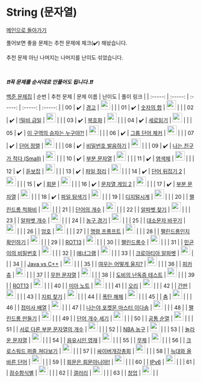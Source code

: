 # String (문자열)

[메인으로 돌아가기](https://github.com/tony9402/baekjoon)

풀어보면 좋을 문제는 추천 문제에 체크(:heavy_check_mark:) 해놨습니다.

추천 문제 아닌 나머지는 나머지를 난이도 섞었습니다.

<br>

***❗️❗️꼭 문제를 순서대로 안풀어도 됩니다.❗️❗️***

[백준 문제집](https://www.acmicpc.net/workbook/view/7276)
|          순번          |        추천 문제         |        문제 이름         |         난이도          |        풀이 링크         |
| :-----: | :-----: | :-----: | :-----: | :-----: |
| 00 |  :heavy_check_mark:  | <a href="http://boj.kr/3029" target="_blank">경고</a> | <img height="25px" width="25px=" src="https://static.solved.ac/tier_small/3.svg"/> |                      |
| 01 |  :heavy_check_mark:  | <a href="http://boj.kr/11720" target="_blank">숫자의 합</a> | <img height="25px" width="25px=" src="https://static.solved.ac/tier_small/4.svg"/> |                      |
| 02 |  :heavy_check_mark:  | <a href="http://boj.kr/11365" target="_blank">!밀비 급일</a> | <img height="25px" width="25px=" src="https://static.solved.ac/tier_small/4.svg"/> |                      |
| 03 |  :heavy_check_mark:  | <a href="http://boj.kr/9046" target="_blank">복호화</a> | <img height="25px" width="25px=" src="https://static.solved.ac/tier_small/4.svg"/> |                      |
| 04 |  :heavy_check_mark:  | <a href="http://boj.kr/10798" target="_blank">세로읽기</a> | <img height="25px" width="25px=" src="https://static.solved.ac/tier_small/5.svg"/> |                      |
| 05 |  :heavy_check_mark:  | <a href="http://boj.kr/20154" target="_blank">이 구역의 승자는 누구야?!</a> | <img height="25px" width="25px=" src="https://static.solved.ac/tier_small/5.svg"/> |                      |
| 06 |  :heavy_check_mark:  | <a href="http://boj.kr/1316" target="_blank">그룹 단어 체커</a> | <img height="25px" width="25px=" src="https://static.solved.ac/tier_small/6.svg"/> |                      |
| 07 |  :heavy_check_mark:  | <a href="http://boj.kr/1181" target="_blank">단어 정렬</a> | <img height="25px" width="25px=" src="https://static.solved.ac/tier_small/6.svg"/> |                      |
| 08 |  :heavy_check_mark:  | <a href="http://boj.kr/4659" target="_blank">비밀번호 발음하기</a> | <img height="25px" width="25px=" src="https://static.solved.ac/tier_small/6.svg"/> |                      |
| 09 |  :heavy_check_mark:  | <a href="http://boj.kr/16171" target="_blank">나는 친구가 적다 (Small)</a> | <img height="25px" width="25px=" src="https://static.solved.ac/tier_small/6.svg"/> |                      |
| 10 |  :heavy_check_mark:  | <a href="http://boj.kr/6550" target="_blank">부분 문자열</a> | <img height="25px" width="25px=" src="https://static.solved.ac/tier_small/6.svg"/> |                      |
| 11 |  :heavy_check_mark:  | <a href="http://boj.kr/9342" target="_blank">염색체</a> | <img height="25px" width="25px=" src="https://static.solved.ac/tier_small/7.svg"/> |                      |
| 12 |  :heavy_check_mark:  | <a href="http://boj.kr/1764" target="_blank">듣보잡</a> | <img height="25px" width="25px=" src="https://static.solved.ac/tier_small/7.svg"/> |                      |
| 13 |  :heavy_check_mark:  | <a href="http://boj.kr/20291" target="_blank">파일 정리</a> | <img height="25px" width="25px=" src="https://static.solved.ac/tier_small/7.svg"/> |                      |
| 14 |  :heavy_check_mark:  | <a href="http://boj.kr/17413" target="_blank">단어 뒤집기 2</a> | <img height="25px" width="25px=" src="https://static.solved.ac/tier_small/8.svg"/> |                      |
| 15 |  :heavy_check_mark:  | <a href="http://boj.kr/17609" target="_blank">회문</a> | <img height="25px" width="25px=" src="https://static.solved.ac/tier_small/10.svg"/> |                      |
| 16 |  :heavy_check_mark:  | <a href="http://boj.kr/20437" target="_blank">문자열 게임 2</a> | <img height="25px" width="25px=" src="https://static.solved.ac/tier_small/11.svg"/> |                      |
| 17 |  :heavy_check_mark:  | <a href="http://boj.kr/16916" target="_blank">부분 문자열</a> | <img height="25px" width="25px=" src="https://static.solved.ac/tier_small/12.svg"/> |                      |
| 18 |  :heavy_check_mark:  | <a href="http://boj.kr/20210" target="_blank">파일 탐색기</a> | <img height="25px" width="25px=" src="https://static.solved.ac/tier_small/14.svg"/> |                      |
| 19 |                      | <a href="http://boj.kr/1942" target="_blank">디지털시계</a> | <img height="25px" width="25px=" src="https://static.solved.ac/tier_small/3.svg"/> |                      |
| 20 |                      | <a href="http://boj.kr/20944" target="_blank">팰린드롬 척화비</a> | <img height="25px" width="25px=" src="https://static.solved.ac/tier_small/3.svg"/> |                      |
| 21 |                      | <a href="http://boj.kr/1152" target="_blank">단어의 개수</a> | <img height="25px" width="25px=" src="https://static.solved.ac/tier_small/4.svg"/> |                      |
| 22 |                      | <a href="http://boj.kr/10809" target="_blank">알파벳 찾기</a> | <img height="25px" width="25px=" src="https://static.solved.ac/tier_small/4.svg"/> |                      |
| 23 |                      | <a href="http://boj.kr/10808" target="_blank">알파벳 개수</a> | <img height="25px" width="25px=" src="https://static.solved.ac/tier_small/4.svg"/> |                      |
| 24 |                      | <a href="http://boj.kr/1159" target="_blank">농구 경기</a> | <img height="25px" width="25px=" src="https://static.solved.ac/tier_small/4.svg"/> |                      |
| 25 |                      | <a href="http://boj.kr/2744" target="_blank">대소문자 바꾸기</a> | <img height="25px" width="25px=" src="https://static.solved.ac/tier_small/4.svg"/> |                      |
| 26 |                      | <a href="http://boj.kr/1718" target="_blank">암호</a> | <img height="25px" width="25px=" src="https://static.solved.ac/tier_small/4.svg"/> |                      |
| 27 |                      | <a href="http://boj.kr/1032" target="_blank">명령 프롬프트</a> | <img height="25px" width="25px=" src="https://static.solved.ac/tier_small/5.svg"/> |                      |
| 28 |                      | <a href="http://boj.kr/10988" target="_blank">팰린드롬인지 확인하기</a> | <img height="25px" width="25px=" src="https://static.solved.ac/tier_small/5.svg"/> |                      |
| 29 |                      | <a href="http://boj.kr/11655" target="_blank">ROT13</a> | <img height="25px" width="25px=" src="https://static.solved.ac/tier_small/5.svg"/> |                      |
| 30 |                      | <a href="http://boj.kr/1259" target="_blank">팰린드롬수</a> | <img height="25px" width="25px=" src="https://static.solved.ac/tier_small/5.svg"/> |                      |
| 31 |                      | <a href="http://boj.kr/9933" target="_blank">민균이의 비밀번호</a> | <img height="25px" width="25px=" src="https://static.solved.ac/tier_small/5.svg"/> |                      |
| 32 |                      | <a href="http://boj.kr/6996" target="_blank">애너그램</a> | <img height="25px" width="25px=" src="https://static.solved.ac/tier_small/5.svg"/> |                      |
| 33 |                      | <a href="http://boj.kr/2941" target="_blank">크로아티아 알파벳</a> | <img height="25px" width="25px=" src="https://static.solved.ac/tier_small/6.svg"/> |                      |
| 34 |                      | <a href="http://boj.kr/3613" target="_blank">Java vs C++</a> | <img height="25px" width="25px=" src="https://static.solved.ac/tier_small/6.svg"/> |                      |
| 35 |                      | <a href="http://boj.kr/9536" target="_blank">여우는 어떻게 울지?</a> | <img height="25px" width="25px=" src="https://static.solved.ac/tier_small/6.svg"/> |                      |
| 36 |                      | <a href="http://boj.kr/14405" target="_blank">피카츄</a> | <img height="25px" width="25px=" src="https://static.solved.ac/tier_small/6.svg"/> |                      |
| 37 |                      | <a href="http://boj.kr/12871" target="_blank">무한 문자열</a> | <img height="25px" width="25px=" src="https://static.solved.ac/tier_small/6.svg"/> |                      |
| 38 |                      | <a href="http://boj.kr/2204" target="_blank">도비의 난독증 테스트</a> | <img height="25px" width="25px=" src="https://static.solved.ac/tier_small/6.svg"/> |                      |
| 39 |                      | <a href="http://boj.kr/4446" target="_blank">ROT13</a> | <img height="25px" width="25px=" src="https://static.solved.ac/tier_small/6.svg"/> |                      |
| 40 |                      | <a href="http://boj.kr/20114" target="_blank">미아 노트</a> | <img height="25px" width="25px=" src="https://static.solved.ac/tier_small/6.svg"/> |                      |
| 41 |                      | <a href="http://boj.kr/12933" target="_blank">오리</a> | <img height="25px" width="25px=" src="https://static.solved.ac/tier_small/6.svg"/> |                      |
| 42 |                      | <a href="http://boj.kr/5534" target="_blank">간판</a> | <img height="25px" width="25px=" src="https://static.solved.ac/tier_small/6.svg"/> |                      |
| 43 |                      | <a href="http://boj.kr/4396" target="_blank">지뢰 찾기</a> | <img height="25px" width="25px=" src="https://static.solved.ac/tier_small/6.svg"/> |                      |
| 44 |                      | <a href="http://boj.kr/9242" target="_blank">폭탄 해체</a> | <img height="25px" width="25px=" src="https://static.solved.ac/tier_small/6.svg"/> |                      |
| 45 |                      | <a href="http://boj.kr/4836" target="_blank">춤</a> | <img height="25px" width="25px=" src="https://static.solved.ac/tier_small/6.svg"/> |                      |
| 46 |                      | <a href="http://boj.kr/11656" target="_blank">접미사 배열</a> | <img height="25px" width="25px=" src="https://static.solved.ac/tier_small/7.svg"/> |                      |
| 47 |                      | <a href="http://boj.kr/1620" target="_blank">나는야 포켓몬 마스터 이다솜</a> | <img height="25px" width="25px=" src="https://static.solved.ac/tier_small/7.svg"/> |                      |
| 48 |                      | <a href="http://boj.kr/1213" target="_blank">팰린드롬 만들기</a> | <img height="25px" width="25px=" src="https://static.solved.ac/tier_small/7.svg"/> |                      |
| 49 |                      | <a href="http://boj.kr/19844" target="_blank">단어 개수 세기</a> | <img height="25px" width="25px=" src="https://static.solved.ac/tier_small/7.svg"/> |                      |
| 50 |                      | <a href="http://boj.kr/1622" target="_blank">공통 순열</a> | <img height="25px" width="25px=" src="https://static.solved.ac/tier_small/7.svg"/> |                      |
| 51 |                      | <a href="http://boj.kr/11478" target="_blank">서로 다른 부분 문자열의 개수</a> | <img height="25px" width="25px=" src="https://static.solved.ac/tier_small/8.svg"/> |                      |
| 52 |                      | <a href="http://boj.kr/2852" target="_blank">NBA 농구</a> | <img height="25px" width="25px=" src="https://static.solved.ac/tier_small/8.svg"/> |                      |
| 53 |                      | <a href="http://boj.kr/1972" target="_blank">놀라운 문자열</a> | <img height="25px" width="25px=" src="https://static.solved.ac/tier_small/8.svg"/> |                      |
| 54 |                      | <a href="http://boj.kr/19948" target="_blank">음유시인 영재</a> | <img height="25px" width="25px=" src="https://static.solved.ac/tier_small/8.svg"/> |                      |
| 55 |                      | <a href="http://boj.kr/9548" target="_blank">무제</a> | <img height="25px" width="25px=" src="https://static.solved.ac/tier_small/8.svg"/> |                      |
| 56 |                      | <a href="http://boj.kr/3005" target="_blank">크로스워드 퍼즐 쳐다보기</a> | <img height="25px" width="25px=" src="https://static.solved.ac/tier_small/10.svg"/> |                      |
| 57 |                      | <a href="http://boj.kr/19583" target="_blank">싸이버개강총회</a> | <img height="25px" width="25px=" src="https://static.solved.ac/tier_small/10.svg"/> |                      |
| 58 |                      | <a href="http://boj.kr/13022" target="_blank">늑대와 올바른 단어</a> | <img height="25px" width="25px=" src="https://static.solved.ac/tier_small/10.svg"/> |                      |
| 59 |                      | <a href="http://boj.kr/15927" target="_blank">회문은 회문아니야!!</a> | <img height="25px" width="25px=" src="https://static.solved.ac/tier_small/11.svg"/> |                      |
| 60 |                      | <a href="http://boj.kr/3107" target="_blank">IPv6</a> | <img height="25px" width="25px=" src="https://static.solved.ac/tier_small/11.svg"/> |                      |
| 61 |                      | <a href="http://boj.kr/2671" target="_blank">잠수함식별</a> | <img height="25px" width="25px=" src="https://static.solved.ac/tier_small/11.svg"/> |                      |
| 62 |                      | <a href="http://boj.kr/2115" target="_blank">갤러리</a> | <img height="25px" width="25px=" src="https://static.solved.ac/tier_small/12.svg"/> |                      |
| 63 |                      | <a href="http://boj.kr/16890" target="_blank">창업</a> | <img height="25px" width="25px=" src="https://static.solved.ac/tier_small/12.svg"/> |                      |
